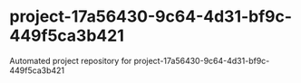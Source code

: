 # project-17a56430-9c64-4d31-bf9c-449f5ca3b421
Automated project repository for project-17a56430-9c64-4d31-bf9c-449f5ca3b421
